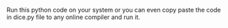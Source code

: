 Run this python code on your system or you can even copy paste the code in dice.py file to any online compiler and run it.
